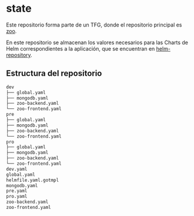 # state

Este repositorio forma parte de un TFG, donde el repositorio principal es [zoo](https://github.com/vieites-tfg/zoo).

En este repositorio se almacenan los valores necesarios para las Charts de Helm correspondientes a la aplicación, que se encuentran en [helm-repository](https://github.com/vieites-tfg/helm-repository).

## Estructura del repositorio

```bash
dev
├── global.yaml
├── mongodb.yaml
├── zoo-backend.yaml
└── zoo-frontend.yaml
pre
├── global.yaml
├── mongodb.yaml
├── zoo-backend.yaml
└── zoo-frontend.yaml
pro
├── global.yaml
├── mongodb.yaml
├── zoo-backend.yaml
└── zoo-frontend.yaml
dev.yaml
global.yaml
helmfile.yaml.gotmpl
mongodb.yaml
pre.yaml
pro.yaml
zoo-backend.yaml
zoo-frontend.yaml
```

